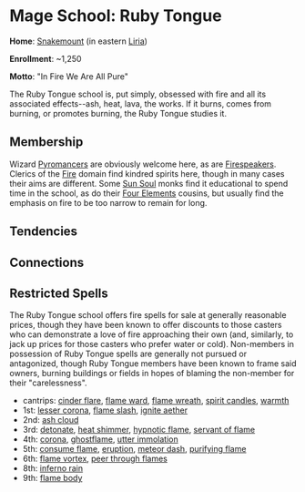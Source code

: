 # Mage School: Ruby Tongue 
**Home**: [Snakemount](../../Cities/Snakemount.md) (in eastern [Liria](../../Nations/Liria.md))

**Enrollment**: ~1,250

**Motto**: "In Fire We Are All Pure"

The Ruby Tongue school is, put simply, obsessed with fire and all its associated effects--ash, heat, lava, the works. If it burns, comes from burning, or promotes burning, the Ruby Tongue studies it.

## Membership
Wizard [Pyromancers](../../Classes/Wizard/Pyromancy.md) are obviously welcome here, as are [Firespeakers](../../Classes/Sorcerer/FireSpeaker.md). Clerics of the [Fire](../../Classes/Cleric/Fire.md) domain find kindred spirits here, though in many cases their aims are different. Some [Sun Soul](../../Classes/Monk/SunSoul.md) monks find it educational to spend time in the school, as do their [Four Elements](../../Classes/Monk/FourElements.md) cousins, but usually find the emphasis on fire to be too narrow to remain for long.

## Tendencies

## Connections

## Restricted Spells
The Ruby Tongue school offers fire spells for sale at generally reasonable prices, though they have been known to offer discounts to those casters who can demonstrate a love of fire approaching their own (and, similarly, to jack up prices for those casters who prefer water or cold). Non-members in possession of Ruby Tongue spells are generally not pursued or antagonized, though Ruby Tongue members have been known to frame said owners, burning buildings or fields in hopes of blaming the non-member for their "carelessness".

* cantrips: [cinder flare](../../Magic/Spells/cinder-flare.md), [flame ward](../../Magic/Spells/flame-ward.md), [flame wreath](../../Magic/Spells/flame-wreath.md), [spirit candles](../../Magic/Spells/spirit-candles.md), [warmth](../../Magic/Spells/warmth.md)
* 1st: [lesser corona](../../Magic/Spells/lesser-corona.md), [flame slash](../../Magic/Spells/flame-slash.md), [ignite aether](../../Magic/Spells/ignite-aether.md)
* 2nd: [ash cloud](../../Magic/Spells/ash-cloud.md)
* 3rd: [detonate](../../Magic/Spells/detonate.md), [heat shimmer](../../Magic/Spells/heat-shimmer.md), [hypnotic flame](../../Magic/Spells/hypnotic-flame.md), [servant of flame](../../Magic/Spells/servant-of-flame.md)
* 4th: [corona](../../Magic/Spells/corona.md), [ghostflame](../../Magic/Spells/ghostflame.md), [utter immolation](../../Magic/Spells/utter-immolation.md)
* 5th: [consume flame](../../Magic/Spells/consume-flame.md), [eruption](../../Magic/Spells/eruption.md), [meteor dash](../../Magic/Spells/meteor-dash.md), [purifying flame](../../Magic/Spells/purifying-flame.md)
* 6th: [flame vortex](../../Magic/Spells/flame-vortex.md), [peer through flames](../../Magic/Spells/peer-through-flames.md)
* 8th: [inferno rain](../../Magic/Spells/inferno-rain.md)
* 9th: [flame body](../../Magic/Spells/flame-body.md)